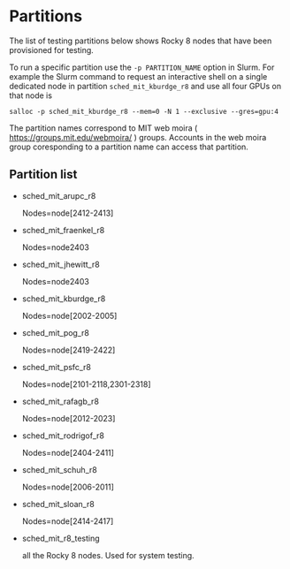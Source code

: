 # Partitions

The list of testing partitions below shows Rocky 8 nodes that have been provisioned for testing. 

To run a specific partition use the `-p PARTITION_NAME` option in Slurm. For example the Slurm command to request an interactive shell on a single dedicated node in partition `sched_mit_kburdge_r8` and use all four GPUs on that node is

   ```
   salloc -p sched_mit_kburdge_r8 --mem=0 -N 1 --exclusive --gres=gpu:4
   ```
   
The partition names correspond to MIT web moira ( https://groups.mit.edu/webmoira/ ) groups. Accounts in the web moira group coresponding to a partition name can access that partition. 

## Partition list

* sched_mit_arupc_r8

    Nodes=node[2412-2413]

* sched_mit_fraenkel_r8

    Nodes=node2403 

* sched_mit_jhewitt_r8

    Nodes=node2403 

* sched_mit_kburdge_r8
   
   Nodes=node[2002-2005]

* sched_mit_pog_r8

   Nodes=node[2419-2422]

* sched_mit_psfc_r8

   Nodes=node[2101-2118,2301-2318]

* sched_mit_rafagb_r8

   Nodes=node[2012-2023]

* sched_mit_rodrigof_r8

   Nodes=node[2404-2411] 

* sched_mit_schuh_r8

   Nodes=node[2006-2011]

* sched_mit_sloan_r8

    Nodes=node[2414-2417]

* sched_mit_r8_testing 
    
     all the Rocky 8 nodes. Used for system testing. 
